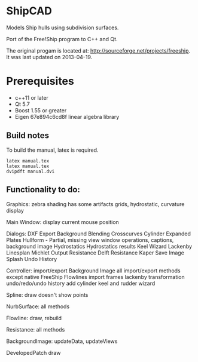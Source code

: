 # ShipCAD

Models Ship hulls using subdivision surfaces.

Port of the Free!Ship program to C++ and Qt.

The original progam is located at: http://sourceforge.net/projects/freeship. It was last updated on 2013-04-19.

# Prerequisites
* c++11 or later
* Qt 5.7
* Boost 1.55 or greater
* Eigen 67e894c6cd8f linear algebra library

## Build notes

To build the manual, latex is required.
```
latex manual.tex
latex manual.tex
dvipdft manual.dvi
```

## Functionality to do:

Graphics:
  zebra shading has some artifacts
  grids, hydrostatic, curvature display

Main Window:
  display current mouse position

Dialogs:
  DXF Export
  Background Blending
  Crosscurves
  Cylinder
  Expanded Plates
  Hullform - Partial, missing view window operations, captions, background image
  Hydrostatics
  Hydrostatics results
  Keel Wizard
  Lackenby
  Linesplan
  Michlet Output
  Resistance Delft
  Resistance Kaper
  Save Image
  Splash
  Undo History
  
Controller:
  import/export Background Image
  all import/export methods except native FreeShip
  Flowlines
  import frames
  lackenby transformation
  undo/redo/undo history
  add cylinder
  keel and rudder wizard

Spline:
  draw doesn't show points

NurbSurface:
  all methods

Flowline:
  draw, rebuild

Resistance:
  all methods

BackgroundImage:
  updateData, updateViews

DevelopedPatch
  draw